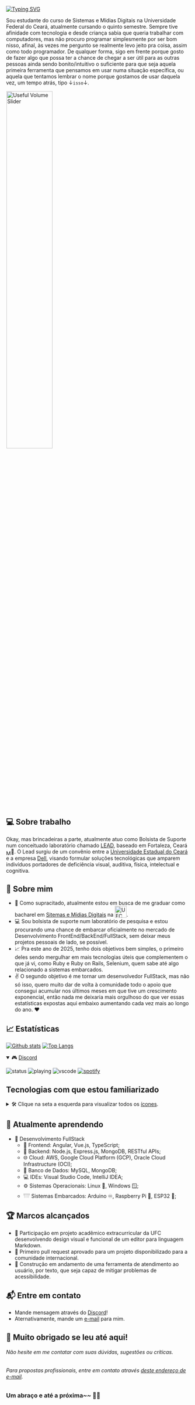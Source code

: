 [![Typing SVG](https://readme-typing-svg.demolab.com?font=Fira+Sans&weight=500&size=24&duration=2000&pause=2000&color=4C28B8EA&center=true&vCenter=true&repeat=false&random=true&width=750&lines=Bem-vindo%2C+meu+nome+%C3%A9+Gabriel+Melo!+%F0%9F%91%8B)](https://git.io/typing-svg)

<span align="justify">Sou estudante do curso de Sistemas e Mídias Digitais na Universidade Federal do Ceará, atualmente cursando o quinto semestre. Sempre tive afinidade com tecnologia e desde criança sabia que queria trabalhar com computadores, mas não procuro programar simplesmente por ser bom nisso, afinal, às vezes me pergunto se realmente levo jeito pra coisa, assim como todo programador. De qualquer forma, sigo em frente porque gosto de fazer algo que possa ter a chance de chegar a ser útil para as outras pessoas ainda sendo bonito/intuitivo o suficiente para que seja aquela primeira ferramenta que pensamos em usar numa situação específica, ou aquela que tentamos lembrar o nome porque gostamos de usar daquela vez, um tempo atrás, tipo</span> ↓`isso`↓.

<picture><img alt="Useful Volume Slider" src="https://i.kym-cdn.com/photos/images/original/001/264/701/bbd.gif" style="margin: auto; width: 50%; padding: 1px;"/></picture>

## 💻 Sobre trabalho

<span align="justify">Okay, mas brincadeiras a parte, atualmente atuo como Bolsista de Suporte num conceituado laboratório chamado</span> [LEAD](https://leadfortaleza.com.br), <span align="justify">baseado em Fortaleza, Ceará</span> <picture><img src="https://www.pikpng.com/pngl/b/532-5323009_flag-map-of-cear-governo-do-estado-do.png" alt="Mapa do Ceará" width="13" style="vertical-align: sub;"/></picture>📍. <span align="justify">O Lead surgiu de um convênio entre a</span> [Universidade Estadual do Ceará](https://www.ufc.br/a-universidade) <span align="justify">e a empresa</span> [Dell](https://www.dell.com/pt-br/dt/corporate/about-us/who-we-are.htm), <span align="justify">visando formular soluções tecnológicas que amparem indivíduos portadores de deficiência visual, auditiva, física, intelectual e cognitiva.</span>

## 🚀 Sobre mim

- 🔭 <span align="justify">Como supracitado, atualmente estou em busca de me graduar como bacharel em</span> [Sitemas e Mídias Digitais](https://smd.ufc.br/pt/) na <picture><source media="(prefers-color-scheme: dark)" srcset="https://biblioteca.ufc.br/wp-content/uploads/2023/08/logohorizontalufcsimples-laranja.png"><source media="(prefers-color-scheme: light)" srcset="https://biblioteca.ufc.br/wp-content/uploads/2023/08/logohorizontalufcsimples-azul.png"><img alt="UFC Logo" src="https://logodownload.org/wp-content/uploads/2016/09/ufc-logo-universidade-14.png" width="32" style="vertical-align: bottom;"></picture>.
- 💻 <span align="justify">Sou bolsista de suporte num laboratório de pesquisa e estou procurando uma chance de embarcar oficialmente no mercado de Desenvolvimento FrontEnd/BackEnd/FullStack, sem deixar meus projetos pessoais de lado, se possível.</span>
- 📈 <span align="justify">Pra este ano de 2025, tenho dois objetivos bem simples, o primeiro deles sendo mergulhar em mais tecnologias úteis que complementem o que já vi, como Ruby e Ruby on Rails, Selenium, quem sabe até algo relacionado a sistemas embarcados.</span>
- ✌️ <span align="justify">O segundo objetivo é me tornar um desenvolvedor FullStack, mas não só isso, quero muito dar de volta à comunidade todo o apoio que consegui acumular nos últimos meses em que tive um crescimento exponencial, então nada me deixaria mais orgulhoso do que ver essas estatísticas expostas aqui embaixo aumentando cada vez mais ao longo do ano.</span> ❤️

## 📈 Estatísticas

  <a href="#">![Github stats](https://github-readme-stats.vercel.app/api?username=araujosemacento&theme=dracula&count_private=true&hide_border=true&line_height=20)</a> <a href="#">![Top Langs](https://github-readme-stats.vercel.app/api/top-langs/?username=araujosemacento&layout=compact\&theme=dracula&count_private=true&hide_border=true)</a>

<details open>
  <summary>🎮 <a href="https://discord.com/users/674456687620521994">Discord</a></summary>

![status](https://nocache.advaith.workers.dev?url=https://img.shields.io/endpoint?url=https://dev.discordprofiles.me/api/badge/status/674456687620521994?simple=true) ![playing](https://nocache.advaith.workers.dev?url=https://img.shields.io/endpoint?url=https://dev.discordprofiles.me/api/badge/playing/674456687620521994) ![vscode](https://nocache.advaith.workers.dev?url=https://img.shields.io/endpoint?url=https://dev.discordprofiles.me/api/badge/vscode/674456687620521994) [![spotify](https://nocache.advaith.workers.dev?url=https://img.shields.io/endpoint?url=https://dev.discordprofiles.me/api/badge/spotify/674456687620521994)](https://dev.discordprofiles.me/openspotify/674456687620521994)

</details>

## Tecnologias com que estou familiarizado
<details>

  <summary>🛠️ Clique na seta a esquerda para visualizar todos os <a href="https://skillicons.dev">ícones</a>.</summary>

<piture><img alt="My Skills" src="https://skillicons.dev/icons?i=html,css,js,sass,react,nodejs,nextjs,npm,angular,spring,java,mysql,bash,git,docker,androidstudio,kotlin,arduino,aws,azure,gcp,ai,ps,autocad,nginx,postman,processing,py,raspberrypi,vscode&perline=6" style="margin: auto; width: 50%; padding: 1px;"/></picture>

</details>

## 🌱 Atualmente aprendendo

- 🚀 Desenvolvimento FullStack
  - 📔 Frontend: Angular, Vue.js, TypeScript;
  - 🔧 Backend: Node.js, Express.js, MongoDB, RESTful APIs;
  - 🌐 Cloud: AWS, Google Cloud Platform (GCP), Oracle Cloud Infrastructure (OCI);
  - 💾 Banco de Dados: MySQL, MongoDB;
  - 💻 IDEs: Visual Studio Code, IntelliJ IDEA;
  - ⚙️ Sistemas Operacionais: Linux 🐧, Windows 🪟;
  - 𓇲 Sistemas Embarcados: Arduino ♾️, Raspberry Pi 🍓, ESP32 🛜;

## 🏆 Marcos alcançados

- 🌟 <span align="justify">Participação em projeto acadêmico extracurricular da UFC desenvolvendo design visual e funcional de um editor para linguagem Markdown.</span>
- 🌟 <span align="justify">Primeiro pull request aprovado para um projeto disponibilizado para a comunidade internacional.</span>
- 🌟 <span align="justify">Construção em andamento de uma ferramenta de atendimento ao usuário, por texto, que seja capaz de mitigar  problemas de acessibilidade.</span>

## 📬 Entre em contato

- Mande mensagem através do [Discord](https://discord.com/users/674456687620521994)!
- Aternativamente, mande um [e-mail](araujosemacento@alu.ufc.br) para mim.

## 🤗 Muito obrigado se leu até aqui!

###### Não hesite em me contatar com suas dúvidas, sugestões ou críticas. 
###### Para propostas profissionais, entre em contato através [deste endereço de e-mail](gabrielmeloentries@gmail.com). 

### Um abraço e até a próxima~~ 👋🍃
